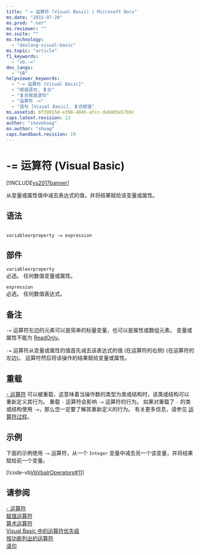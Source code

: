 ```yaml
---
title: "-= 运算符 (Visual Basic) | Microsoft Docs"
ms.date: "2015-07-20"
ms.prod: ".net"
ms.reviewer: ""
ms.suite: ""
ms.technology: 
  - "devlang-visual-basic"
ms.topic: "article"
f1_keywords: 
  - "vb.-="
dev_langs: 
  - "VB"
helpviewer_keywords: 
  - "-= 运算符 [Visual Basic]"
  - "赋值语句, 复合"
  - "复合赋值语句"
  - "运算符 -="
  - "语句 [Visual Basic], 复合赋值"
ms.assetid: 6f39915d-e398-4045-afcc-da6885e57b9c
caps.latest.revision: 13
author: "stevehoag"
ms.author: "shoag"
caps.handback.revision: 19
---
```

# -= 运算符 (Visual Basic)
[!INCLUDE[vs2017banner](../../../visual-basic/includes/vs2017banner.md)]

从变量或属性值中减去表达式的值，并将结果赋给该变量或属性。  
  
## 语法  
  
```  
  
variableorproperty -= expression  
```  
  
## 部件  
 `variableorproperty`  
 必选。  任何数值变量或属性。  
  
 `expression`  
 必选。  任何数值表达式。  
  
## 备注  
 `-=` 运算符左边的元素可以是简单的标量变量，也可以是属性或数组元素。  变量或属性不能为 [ReadOnly](../../../visual-basic/language-reference/modifiers/readonly.md)。  
  
 `-=` 运算符从变量或属性的值首先减去该表达式的值 \(在运算符的右侧\) \(在运算符的左边\)。  运算符然后将该操作的结果赋给变量或属性。  
  
## 重载  
 [\- 运算符](../../../visual-basic/language-reference/operators/subtraction-operator.md) 可以被重载，这意味着当操作数的类型为类或结构时，该类或结构可以重新定义其行为。  重载 `-` 运算符会影响 `-=` 运算符的行为。  如果对重载了 `-` 的类或结构使用 `-=`，那么您一定要了解其重新定义的行为。  有关更多信息，请参见 [运算符过程](../../../visual-basic/programming-guide/language-features/procedures/operator-procedures.md)。  
  
## 示例  
 下面的示例使用 `-=` 运算符，从一个 `Integer` 变量中减去另一个该变量，并将结果赋给前一个变量。  
  
 [!code-vb[VbVbalrOperators#11](../../../visual-basic/language-reference/operators/codesnippet/VisualBasic/integer-division-assignment-operator_1.vb)]  
  
## 请参阅  
 [\- 运算符](../../../visual-basic/language-reference/operators/subtraction-operator.md)   
 [赋值运算符](../../../visual-basic/language-reference/operators/assignment-operators.md)   
 [算术运算符](../../../visual-basic/language-reference/operators/arithmetic-operators.md)   
 [Visual Basic 中的运算符优先级](../../../visual-basic/language-reference/operators/operator-precedence.md)   
 [按功能列出的运算符](../../../visual-basic/language-reference/operators/operators-listed-by-functionality.md)   
 [语句](../../../visual-basic/programming-guide/language-features/statements.md)